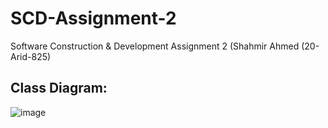 # SCD-Assignment-2
 Software Construction & Development Assignment 2 (Shahmir Ahmed (20-Arid-825)

## Class Diagram:

![image](https://user-images.githubusercontent.com/112096617/204150158-833af8bc-5c1c-46c1-b213-5d7c1b31f5fb.png)

